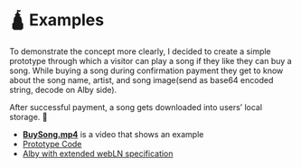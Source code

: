 # 🛕 Examples

To demonstrate the concept more clearly, I decided to create a simple prototype through which a visitor can play a song if they like they can buy a song. While buying a song during confirmation payment they get to know about the song name, artist, and song image(send as base64 encoded string, decode on Alby side).

After successful payment, a song gets downloaded into users’ local storage. 🎉

* [**BuySong.mp4**](https://drive.google.com/file/d/1WUZybY3d-MTbcdlMRGQK\_zTJHU7PVeIV/view) is a video that shows an example
* [Prototype Code](https://github.com/pavanjoshi914/Buy-songs-with-Alby-demo-for-transaction-metadata/pull/1)
* [Alby with extended webLN specification](https://github.com/pavanjoshi914/Alby-With-extended-Webln/commit/ed6f7559de47b7a9c932e655fb45be9481856714)
